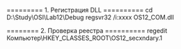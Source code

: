 
=========  1. Регистрация DLL  ==========
cd D:\Study\OSI\Lab12\Debug
regsvr32 /i:xxxx OS12_COM.dll

========  2. Проверка реестра  ==========
regedit
Компьютер\HKEY_CLASSES_ROOT\OS12_secxndary.1